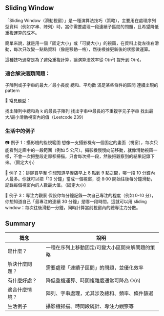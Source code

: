 ## Sliding Window
「Sliding Window（滑動視窗）」是一種演算法技巧（策略），主要用在處理序列型資料（例如字串、陣列）時，當你需要處理一段連續子區間的問題，且希望降低重複運算的成本。

簡單來說，就是用一個「固定大小」或「可變大小」的視窗，在資料上從左往右滑動，每次只改變一點點資料（像是移動一格），然後根據更新後的狀態做運算。

這種技巧通常是為了避免重複計算，讓演算法效率從 O(n²) 提升到 O(n)。

### 適合解決這類問題：
子陣列或子字串的最大／最小長度
總和、平均數
滿足某些條件的區間
連續出現的 pattern

📌 常見題型：

找出陣列中總和為 k 的最長子陣列
找出字串中最長的不重複字元子字串
找出最大/最小滑動視窗內的值（Leetcode 239）


### 生活中的例子

📷 例子 1：攝影機的監視範圍
想像一支攝影機有一個固定的畫面（視窗），每次只能看到走廊中的一段範圍（例如 5 公尺）。攝影機慢慢向前移動，就像滑動視窗一樣，不會一次把整段走廊都掃描，只會每次掃一段，然後把觀察到的結果記錄下來。（固定大小）

🍞 例子 2：排隊買早餐
你想知道早餐店早上 8 點到 9 點之間，哪一段 10 分鐘內人最多。你就可以把「10 分鐘」當成一個視窗，從 8:00 開始往後每分鐘滑動，記錄每個視窗內的人數最大值。（固定大小）

🧠 例子 3：專注力觀察
假設你每分鐘記錄一次自己專注的程度（例如 0-10 分），你想知道自己「最專注的連續 30 分鐘」是哪一段時間。這就可以用 sliding window：每次往後滑動一分鐘，同時計算當前視窗內的總專注力分數。


## Summary

| 概念      | 說明                       |
| ------- | ------------------------ |
| 是什麼？    | 一種在序列上移動固定/可變大小區間來解問題的策略 |
| 解決什麼問題？ | 需要處理「連續子區間」的問題，並優化效率     |
| 有什麼好處？  | 降低重複運算、時間複雜度通常可降為 O(n)   |
| 適合什麼情境？ | 陣列、字串處理，尤其涉及總和、頻率、條件篩選   |
| 生活例子    | 攝影機掃描、時間段統計、專注力觀察等       |
